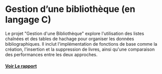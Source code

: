 # Gestion d’une bibliothèque (en langage C)
Le projet "Gestion d'une Bibliothèque" explore l'utilisation des listes chaînées et des
tables de hachage pour organiser les données bibliographiques. Il inclut
l'implémentation de fonctions de base comme la création, l'insertion et la
suppression de livres, ainsi qu'une comparaison des performances entre les deux
approches.

#### [Voir Le rapport](docs/rapport_projet.pdf)
